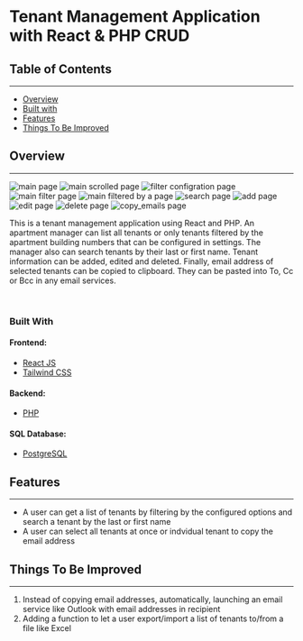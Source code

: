 # Tenant Management Application with React & PHP CRUD

## Table of Contents
---
- [Overview](#overview)
- [Built with](#built-with)
- [Features](#features)
- [Things To Be Improved](#things-to-be-improved)

## Overview
---
![main page](./supplement/main.png)
![main scrolled page](./supplement/main_scrolled.png)
![filter configration page](./supplement/filter_configration.png)
![main filter page](./supplement/main_filter.png)
![main filtered by a page](./supplement/main_filtered_by_a.png)
![search page](./supplement/search.png)
![add page](./supplement/add_page.png)
![edit page](./supplement/edit_page.png)
![delete page](./supplement/delete.png)
![copy_emails page](./supplement/copy_emails.png)

This is a tenant management application using React and PHP. An apartment manager can list all tenants or only tenants filtered by the apartment building numbers that can be configured in settings. The manager also can search tenants by their last or first name. Tenant information can be added, edited and deleted. Finally, email address of selected tenants can be copied to clipboard. They can be pasted into To, Cc or Bcc in any email services.

&nbsp;
### Built With

#### Frontend:
- [React JS](https://reactjs.org/)
- [Tailwind CSS](https://tailwindcss.com/)

#### Backend:
- [PHP](https://www.php.net/)

#### SQL Database:
- [PostgreSQL](https://www.postgresql.org/)

## Features
---
- A user can get a list of tenants by filtering by the configured options and search a tenant by the last or first name 
- A user can select all tenants at once or indvidual tenant to copy the email address

## Things To Be Improved
----
1. Instead of copying email addresses, automatically, launching an email service like Outlook with email addresses in recipient
2. Adding a function to let a user export/import a list of tenants to/from a file like Excel
